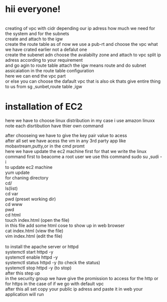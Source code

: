 <h1> hii everyone! </h1>
<br>
creating of vpc with cidr depending our ip adress how much we need for the system and for the subnets
<br>
create and attach to the igw
<br>
create the route table as of now we use a pub-rt and choose the vpc what we have crated earlier not a defalut one
<br>
create the subenet adn choose the avalabilty zone and attach to vpc  split ip adress according to your requirement 
<br>
and go agin to route table attach the igw means route and do subnet assicaiation in the route table configuration
<br>
here we can end the vpc part 
<br>
or else you can choose the dafault vpc that is also ok thats give entire thing to us from sg ,sunbet,route table ,igw
<br>
<h1> installation of EC2 </h1>
here we have to choose linux distribution 
in my case i use amazon linuxx
note each disrtibution have thier own command 

after chooseing we have to give the key pair value to acess 
<br>
after all set we have acess the vm in any 3rd party app like mobaxtream,putty,or in the cmd promt
<br>
here we have update the ec2 machine first for that
we write the linux command 
 first to beacome  a root user we use this command
 sudo su ,sudi -i
 <br>
 to update ec2 machine
<br>
yum update 
<br>
for chaning directory
<br>
cd/ 
<br>
ls(list)
<br>
cd var
<br>
pwd (preset working dir)
<br>
cd www
<br>
pwd
<br>
cd html
<br>
touch index.html (open the file)
<br>
in this file add some html cose to  show up in web browser
<br>
cat index.html (view the file)
<br>
vim index.html (edit the file)
<br>
<br>
to install the apache server or httpd 
<br>
systemctl start httpd -y
<br>
systemctl enable httpd -y 
<br>
systemctl status httpd -y (to check the status)
<br>
systemctl stop httpd -y (to stop)
<br>
after this step up
<br>
in the security group we have give the promission to access for the http or for https in the case of if we go with default vpc
<br>
after this all set copy your public ip adress and paste it in web your application will run 






